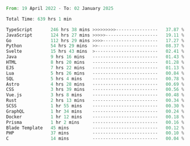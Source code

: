 <!--START_SECTION:waka-->

```rust
From: 19 April 2022 - To: 02 January 2025

Total Time: 639 hrs 1 min

TypeScript       246 hrs 38 mins >>>>>>>>>----------------   37.87 %
JavaScript       124 hrs 27 mins >>>>>--------------------   19.11 %
Go               112 hrs 29 mins >>>>---------------------   17.27 %
Python           54 hrs 29 mins  >>-----------------------   08.37 %
Svelte           15 hrs 43 mins  >------------------------   02.41 %
Java             9 hrs 16 mins   -------------------------   01.43 %
HTML             8 hrs 20 mins   -------------------------   01.28 %
EJS              7 hrs 22 mins   -------------------------   01.13 %
Lua              5 hrs 26 mins   -------------------------   00.84 %
SQL              5 hrs 4 mins    -------------------------   00.78 %
Astro            4 hrs 28 mins   -------------------------   00.69 %
CSS              3 hrs 39 mins   -------------------------   00.56 %
Vue.js           3 hrs 8 mins    -------------------------   00.48 %
Rust             2 hrs 13 mins   -------------------------   00.34 %
SCSS             1 hr 55 mins    -------------------------   00.30 %
GraphQL          1 hr 34 mins    -------------------------   00.24 %
Docker           1 hr 12 mins    -------------------------   00.18 %
Prisma           1 hr 2 mins     -------------------------   00.16 %
Blade Template   45 mins         -------------------------   00.12 %
PHP              37 mins         -------------------------   00.10 %
C                14 mins         -------------------------   00.04 %
```

<!--END_SECTION:waka-->

<!-- [![Wakatime Stats](https://github-readme-stats.vercel.app/api/wakatime/?username=Supakornn&layout=compact&langs_count=16&hide_border=true&custom_title=Wakatime&bg_color=00000000&hide=PHP)](https://wakatime.com/@Supakornn) -->

